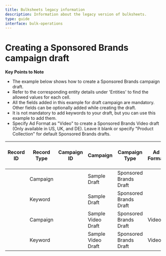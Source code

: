 ```yaml
---
title: Bulksheets legacy information
description: Information about the legacy version of bulksheets.
type: guide
interface: bulk-operations
---
```


# Creating a Sponsored Brands campaign draft

__Key Points to Note__

* The example below shows how to create a Sponsored Brands campaign draft. 
* Refer to the corresponding entity details under 'Entities' to find the allowed values for each cell. 
* All the fields added in this example for draft campaign are mandatory. Other fields can be optionally added while creating the draft. 
* It is not mandatory to add keywords to your draft, but you can use this example to add them.
* Specify Ad Format as "Video" to create a Sponsored Brands Video draft (Only available in US, UK, and DE). Leave it blank or specify "Product Collection" for default Sponsored Brands drafts.

| Record ID | Record Type | Campaign ID | Campaign              | Campaign Type          | Ad Format    | Budget | Budget Type | Portfolio ID | Campaign Start Date | Campaign End Date | Landing Page Url | Landing Page ASINs | Brand Name | Brand Entity ID | Brand Logo Asset ID | Headline | Creative ASINs | Media ID            | Automated Bidding | Bid Multiplier | Max Bid | Keyword        | Match Type | Campaign Status | Status |
|-----------|-------------|-------------|-----------------------|------------------------|--------------|--------|-------------|--------------|---------------------|-------------------|------------------|--------------------|------------|-----------------|---------------------|----------|----------------|---------------------|-------------------|----------------|---------|----------------|------------|-----------------|--------|
|   <br/>   | Campaign    |             | Sample Draft          | Sponsored Brands Draft |              | 10     | Daily       |              |  04/23/2021         |                   |                  |                    |            | BRANDENTITYID   |                     |          |                |                     |                   |                |         |                |            | draft           |        |
|           | Keyword     |             | Sample Draft          | Sponsored Brands Draft |              |        |             |              |                     |                   |                  |                    |            |                 |                     |          |                |                     |                   |                | 0.5     | Sample Keyword | Exact      |                 |   |
|   <br/>   | Campaign    |             | Sample Video Draft    | Sponsored Brands Draft | Video        | 10     | Daily       |              |  04/23/2021         |                   |                  |                    |            | BRANDENTITYID   |                     |          | B01LA5KACQ     | ams.123.asdb        |                   |                |         |                |            | draft           |        |
|           | Keyword     |             | Sample Video Draft    | Sponsored Brands Draft | Video        |        |             |              |                     |                   |                  |                    |            |                 |                     |          |                |                     |                   |                | 0.5     | Sample Keyword | Exact      |                 |   |
